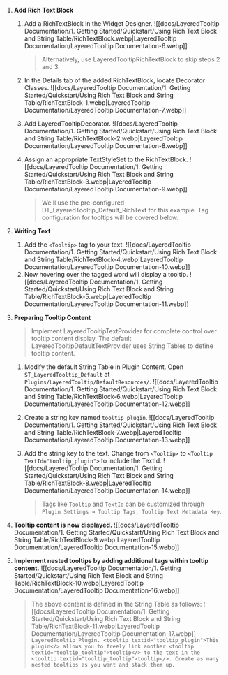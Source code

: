 
1. **Add Rich Text Block**
    
    1. Add a RichTextBlock in the Widget Designer. ![[docs/LayeredTooltip Documentation/1. Getting Started/Quickstart/Using Rich Text Block and String Table/RichTextBlock.webp|LayeredTooltip Documentation/LayeredTooltip Documentation-6.webp]]
        
        > Alternatively, use LayeredTooltipRichTextBlock to skip steps 2 and 3.
        
    2. In the Details tab of the added RichTextBlock, locate Decorator Classes. ![[docs/LayeredTooltip Documentation/1. Getting Started/Quickstart/Using Rich Text Block and String Table/RichTextBlock-1.webp|LayeredTooltip Documentation/LayeredTooltip Documentation-7.webp]]
    3. Add LayeredTooltipDecorator. ![[docs/LayeredTooltip Documentation/1. Getting Started/Quickstart/Using Rich Text Block and String Table/RichTextBlock-2.webp|LayeredTooltip Documentation/LayeredTooltip Documentation-8.webp]]
    4. Assign an appropriate TextStyleSet to the RichTextBlock. ![[docs/LayeredTooltip Documentation/1. Getting Started/Quickstart/Using Rich Text Block and String Table/RichTextBlock-3.webp|LayeredTooltip Documentation/LayeredTooltip Documentation-9.webp]]
        
        > We'll use the pre-configured DT_LayeredTooltip_Default_RichText for this example. Tag configuration for tooltips will be covered below.
        
2. **Writing Text**
    
    1. Add the `<Tooltip>` tag to your text. ![[docs/LayeredTooltip Documentation/1. Getting Started/Quickstart/Using Rich Text Block and String Table/RichTextBlock-4.webp|LayeredTooltip Documentation/LayeredTooltip Documentation-10.webp]]
    2. Now hovering over the tagged word will display a tooltip. ![[docs/LayeredTooltip Documentation/1. Getting Started/Quickstart/Using Rich Text Block and String Table/RichTextBlock-5.webp|LayeredTooltip Documentation/LayeredTooltip Documentation-11.webp]]
3. **Preparing Tooltip Content**
    
    > Implement LayeredTooltipTextProvider for complete control over tooltip content display. The default LayeredTooltipDefaultTextProvider uses String Tables to define tooltip content.
    
    1. Modify the default String Table in Plugin Content. Open `ST_LayeredTooltip_Default` at `Plugins/LayeredTooltip/DefaultResources/`. ![[docs/LayeredTooltip Documentation/1. Getting Started/Quickstart/Using Rich Text Block and String Table/RichTextBlock-6.webp|LayeredTooltip Documentation/LayeredTooltip Documentation-12.webp]]
    2. Create a string key named `tooltip_plugin`. ![[docs/LayeredTooltip Documentation/1. Getting Started/Quickstart/Using Rich Text Block and String Table/RichTextBlock-7.webp|LayeredTooltip Documentation/LayeredTooltip Documentation-13.webp]]
    3. Add the string key to the text. Change from `<Tooltip>` to `<Tooltip TextId="tooltip_plugin">` to include the TextId. ![[docs/LayeredTooltip Documentation/1. Getting Started/Quickstart/Using Rich Text Block and String Table/RichTextBlock-8.webp|LayeredTooltip Documentation/LayeredTooltip Documentation-14.webp]]
        
        > Tags like `Tooltip` and `TextId` can be customized through `Plugin Settings → Tooltip Tags, Tooltip Text Metadata Key`.
        
4. **Tooltip content is now displayed.** ![[docs/LayeredTooltip Documentation/1. Getting Started/Quickstart/Using Rich Text Block and String Table/RichTextBlock-9.webp|LayeredTooltip Documentation/LayeredTooltip Documentation-15.webp]]
    
5. **Implement nested tooltips by adding additional tags within tooltip content.** ![[docs/LayeredTooltip Documentation/1. Getting Started/Quickstart/Using Rich Text Block and String Table/RichTextBlock-10.webp|LayeredTooltip Documentation/LayeredTooltip Documentation-16.webp]]
    
    > The above content is defined in the String Table as follows: ![[docs/LayeredTooltip Documentation/1. Getting Started/Quickstart/Using Rich Text Block and String Table/RichTextBlock-11.webp|LayeredTooltip Documentation/LayeredTooltip Documentation-17.webp]] `LayeredTooltip Plugin. <tooltip textid="tooltip_plugin">This plugin</> allows you to freely link another <tooltip textid="tooltip_tooltip">tooltip</> to the text in the <tooltip textid="tooltip_tooltip">tooltip</>. Create as many nested tooltips as you want and stack them up.`